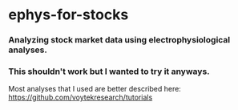 # ephys-for-stocks

### Analyzing stock market data using electrophysiological analyses.

### This shouldn't work but I wanted to try it anyways.

Most analyses that I used are better described here: https://github.com/voytekresearch/tutorials
